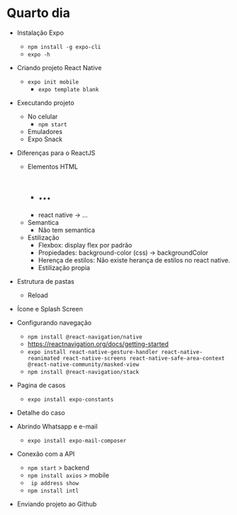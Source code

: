 # Quarto dia

* Instalação Expo
	* `npm install -g expo-cli`
	* `expo -h`

* Criando projeto React Native
	* `expo init mobile`
		* `expo template blank`

* Executando projeto
	* No celular
		* `npm start`
	* Emuladores
	* Expo Snack

* Diferenças para o ReactJS
	* Elementos HTML
		* <div> <span> <p> <h1> ... 
		* react native -> <View> <Text> ...
	* Semantica
		* Não tem semantica
	* Estilização
		* Flexbox: display flex por padrão
		* Propiedades: background-color (css) -> backgroundColor
		* Herença de estilos: Não existe herança de estilos no react native. 
		* Estilização propia

* Estrutura de pastas
	* Reload

* Ícone e Splash Screen

* Configurando navegação
	* `npm install @react-navigation/native`
	* https://reactnavigation.org/docs/getting-started
	* `expo install react-native-gesture-handler react-native-reanimated react-native-screens react-native-safe-area-context @react-native-community/masked-view`
	* `npm install @react-navigation/stack`

* Pagina de casos
	* `expo install expo-constants`

* Detalhe do caso

* Abrindo Whatsapp e e-mail
	* `expo install expo-mail-composer`

* Conexão com a API
	* `npm start` > backend
	* `npm install axios` > mobile
	* ` ip address show`
	* `npm install intl`

* Enviando projeto ao Github